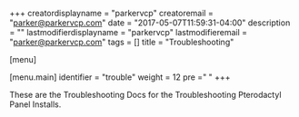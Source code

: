 +++
creatordisplayname = "parkervcp"
creatoremail = "parker@parkervcp.com"
date = "2017-05-07T11:59:31-04:00"
description = ""
lastmodifierdisplayname = "parkervcp"
lastmodifieremail = "parker@parkervcp.com"
tags = []
title = "Troubleshooting"

[menu]

  [menu.main]
    identifier = "trouble"
    weight = 12
    pre ="<i class='fa fa-wrench'></i> "
+++

These are the Troubleshooting Docs for the Troubleshooting Pterodactyl Panel Installs.
